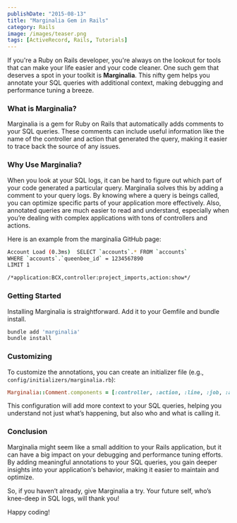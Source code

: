 ```yaml
---
publishDate: "2015-08-13"
title: "Marginalia Gem in Rails"
category: Rails
image: /images/teaser.png
tags: [ActiveRecord, Rails, Tutorials]
---
```


If you're a Ruby on Rails developer, you're always on the lookout for tools that can make your life easier and your code cleaner. One such gem that deserves a spot in your toolkit is **Marginalia**. This nifty gem helps you annotate your SQL queries with additional context, making debugging and performance tuning a breeze.

### What is Marginalia?

Marginalia is a gem for Ruby on Rails that automatically adds comments to your SQL queries. These comments can include useful information like the name of the controller and action that generated the query, making it easier to trace back the source of any issues.

### Why Use Marginalia?

When you look at your SQL logs, it can be hard to figure out which part of your code generated a particular query. Marginalia solves this by adding a comment to your query logs. By knowing where a query is beings called, you can optimize specific parts of your application more effectively. Also, annotated queries are much easier to read and understand, especially when you’re dealing with complex applications with tons of controllers and actions.

Here is an example from the marginalia GitHub page:

```sh
Account Load (0.3ms)  SELECT `accounts`.* FROM `accounts`
WHERE `accounts`.`queenbee_id` = 1234567890
LIMIT 1

/*application:BCX,controller:project_imports,action:show*/
```

### Getting Started

Installing Marginalia is straightforward. Add it to your Gemfile and bundle install.

```ruby
bundle add 'marginalia'
bundle install
```

### Customizing

To customize the annotations, you can create an initializer file (e.g., `config/initializers/marginalia.rb`):

```ruby
Marginalia::Comment.components = [:controller, :action, :line, :job, :app, :pid]

```

This configuration will add more context to your SQL queries, helping you understand not just what’s happening, but also who and what is calling it.

### Conclusion

Marginalia might seem like a small addition to your Rails application, but it can have a big impact on your debugging and performance tuning efforts. By adding meaningful annotations to your SQL queries, you gain deeper insights into your application's behavior, making it easier to maintain and optimize.

So, if you haven’t already, give Marginalia a try. Your future self, who’s knee-deep in SQL logs, will thank you!

Happy coding!
